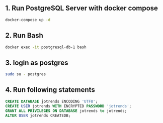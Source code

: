 ## 1. Run PostgreSQL Server with docker compose

```bash
docker-compose up -d
```

## 2. Run Bash

```bash
docker exec -it postgresql-db-1 bash
```

## 3. login as postgres

```bash
sudo su - postgres
```

## 4. Run following statements

```sql
CREATE DATABASE jotrends ENCODING 'UTF8';
CREATE USER jotrends WITH ENCRYPTED PASSWORD 'jotrends';
GRANT ALL PRIVILEGES ON DATABASE jotrends to jotrends;
ALTER USER jotrends CREATEDB;
```
